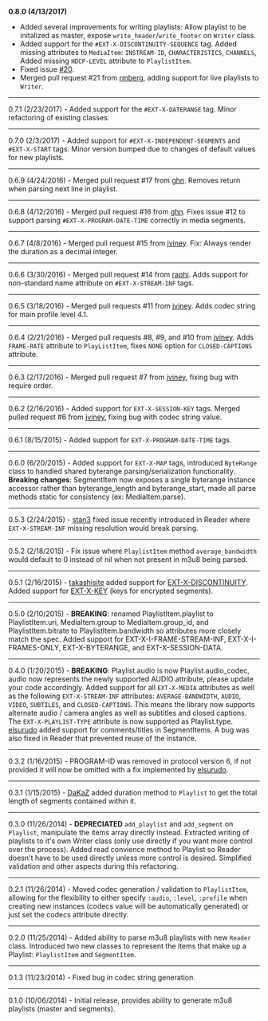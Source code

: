**0.8.0 (4/13/2017)**

* Added several improvements for writing playlists: Allow playlist to be initalized as master, expose `write_header`/`write_footer` on `Writer` class. 
* Added support for the `#EXT-X-DISCONTINUITY-SEQUENCE` tag. Added missing attributes to `MediaItem`: `INSTREAM-ID`, `CHARACTERISTICS`, `CHANNELS`, Added missing `HDCP-LEVEL` attribute to `PlaylistItem`. 
* Fixed issue [#20](https://github.com/sethdeckard/m3u8/issues/20). 
* Merged pull request #21 from [rmberg](https://github.com/rmberg), adding support for live playlists to `Writer`.

***

0.7.1 (2/23/2017) - Added support for the `#EXT-X-DATERANGE` tag. Minor refactoring of existing classes.

***

0.7.0 (2/3/2017) - Added support for `#EXT-X-INDEPENDENT-SEGMENTS` and `#EXT-X-START` tags. Minor version bumped due to changes of default values for new playlists.

***

0.6.9 (4/24/2016) - Merged pull request #17 from [ghn](https://github.com/ghn). Removes return when parsing next line in playlist.

***

0.6.8 (4/12/2016) - Merged pull request #16 from [ghn](https://github.com/ghn). Fixes issue #12 to support parsing `#EXT-X-PROGRAM-DATE-TIME` correctly in media segments.

***

0.6.7 (4/8/2016) - Merged pull request #15 from [jviney](https://github.com/jviney). Fix: Always render the duration as a decimal integer.

***

0.6.6 (3/30/2016) - Merged pull request #14 from [raphi](https://github.com/raphi). Adds support for non-standard name attribute on `#EXT-X-STREAM-INF` tags.

***

0.6.5 (3/18/2016) - Merged pull requests #11 from [jviney](https://github.com/jviney). Adds codec string for main profile level 4.1.

***

0.6.4 (2/21/2016) - Merged pull requests #8, #9, and #10 from [jviney](https://github.com/jviney). Adds `FRAME-RATE` attribute to `PlayListItem`, fixes `NONE` option for `CLOSED-CAPTIONS` attribute.

***

0.6.3 (2/17/2016) - Merged pull request #7 from [jviney](https://github.com/jviney), fixing bug with require order.

***

0.6.2 (2/16/2016) - Added support for `EXT-X-SESSION-KEY` tags. Merged pulled request #6 from [jviney](https://github.com/jviney), fixing bug with codec string value.

***

0.6.1 (8/15/2015) - Added support for `EXT-X-PROGRAM-DATE-TIME` tags.

***

0.6.0 (6/20/2015) - Added support for `EXT-X-MAP` tags, introduced `ByteRange` class to handled shared byterange parsing/serialization functionality. **Breaking changes**: SegmentItem now exposes a single byterange instance accessor rather than byterange_length and byterange_start, made all parse methods static for consistency (ex: MediaItem.parse).

***

0.5.3 (2/24/2015) - [stan3](https://github.com/stan3) fixed issue recently introduced in Reader where `EXT-X-STREAM-INF` missing resolution would break parsing.

***

0.5.2 (2/18/2015) - Fix issue where `PlaylistItem` method `average_bandwidth` would default to 0 instead of nil when not present in m3u8 being parsed.

***

0.5.1 (2/16/2015) - [takashisite](https://github.com/takashisite) added support for [EXT-X-DISCONTINUITY](https://tools.ietf.org/html/draft-pantos-http-live-streaming-14#section-4.3.2.3). Added support for [EXT-X-KEY](https://tools.ietf.org/html/draft-pantos-http-live-streaming-14#section-4.3.2.4) (keys for encrypted segments).

***

0.5.0 (2/10/2015) - **BREAKING**: renamed PlaylistItem.playlist to PlaylistItem.uri, MediaItem.group to MediaItem.group_id, and PlaylistItem.bitrate to PlaylistItem.bandwidth so attributes more closely match the spec. Added support for EXT-X-I-FRAME-STREAM-INF, EXT-X-I-FRAMES-ONLY, EXT-X-BYTERANGE, and EXT-X-SESSION-DATA.

***

0.4.0 (1/20/2015) - **BREAKING**: Playlist.audio is now Playlist.audio_codec, audio now represents the newly supported AUDIO attribute, please update your code accordingly. Added support for all `EXT-X-MEDIA` attributes as well as the following `EXT-X-STREAM-INF` attributes: `AVERAGE-BANDWIDTH`, `AUDIO`, `VIDEO`, `SUBTILES`, and `CLOSED-CAPTIONS`. This means the library now supports alternate audio / camera angles as well as subtitles and closed captions. The `EXT-X-PLAYLIST-TYPE` attribute is now supported as Playlist.type. [elsurudo](https://github.com/elsurudo) added support for comments/titles in SegmentItems. A bug was also fixed in Reader that prevented reuse of the instance.
***

0.3.2 (1/16/2015) - PROGRAM-ID was removed in protocol version 6, if not provided it will now be omitted with a fix implemented by [elsurudo](https://github.com/elsurudo).

***

0.3.1 (1/15/2015) - [DaKaZ](https://github.com/DaKaZ) added duration method to `Playlist` to get the total length of segments contained within it.

***

0.3.0 (11/26/2014) - **DEPRECIATED** `add_playlist` and `add_segment` on `Playlist`, manipulate the items array directly instead. Extracted writing of playlists to it's own Writer class (only use directly if you want more control over the process). Added read convience method to Playlist so Reader doesn't have to be used directly unless more control is desired. Simplified validation and other aspects during this refactoring.

***

0.2.1 (11/26/2014) - Moved codec generation / validation to `PlaylistItem`, allowing for the flexibility to either specify `:audio`, `:level`, `:profile` when creating new instances (codecs value will be automatically generated) or just set the codecs attribute directly.

***

0.2.0 (11/25/2014) - Added ability to parse m3u8 playlists with new `Reader` class. Introduced two new classes to represent the items that make up a Playlist: `PlaylistItem` and `SegmentItem`.

***

0.1.3 (11/23/2014) - Fixed bug in codec string generation.

***

0.1.0 (10/06/2014) - Initial release, provides ability to generate m3u8 playlists (master and segments).
